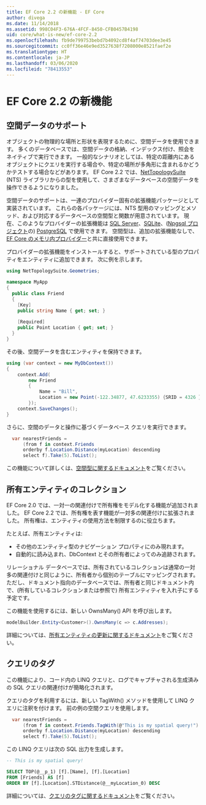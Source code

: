 ```yaml
---
title: EF Core 2.2 の新機能 - EF Core
author: divega
ms.date: 11/14/2018
ms.assetid: 998C04F3-676A-4FCF-8450-CFB0457B4198
uid: core/what-is-new/ef-core-2.2
ms.openlocfilehash: fb9de799753bebd7b4092cd8f4af74703dee3e45
ms.sourcegitcommit: cc0ff36e46e9ed3527638f7208000e8521faef2e
ms.translationtype: HT
ms.contentlocale: ja-JP
ms.lasthandoff: 03/06/2020
ms.locfileid: "78413553"
---
```

# <a name="new-features-in-ef-core-22"></a>EF Core 2.2 の新機能

## <a name="spatial-data-support"></a>空間データのサポート

オブジェクトの物理的な場所と形状を表現するために、空間データを使用できます。
多くのデータベースでは、空間データの格納、インデックス付け、照会をネイティブで実行できます。
一般的なシナリオとしては、特定の距離内にあるオブジェクトにクエリを実行する場合や、特定の場所が多角形に含まれるかどうかテストする場合などがあります。
EF Core 2.2 では、[NetTopologySuite](https://github.com/NetTopologySuite/NetTopologySuite) (NTS) ライブラリからの型を使用して、さまざまなデータベースの空間データを操作できるようになりました。

空間データのサポートは、一連のプロバイダー固有の拡張機能パッケージとして実装されています。
これらの各パッケージには、NTS 型用のマッピングとメソッド、および対応するデータベースの空間型と関数が用意されています。
現在、このようなプロバイダーの拡張機能は [SQL Server](https://www.nuget.org/packages/Microsoft.EntityFrameworkCore.SqlServer.NetTopologySuite/)、[SQLite](https://www.nuget.org/packages/Microsoft.EntityFrameworkCore.Sqlite.NetTopologySuite/)、([Npgsql プロジェクト](https://www.npgsql.org/)の) [PostgreSQL](https://www.nuget.org/packages/Npgsql.EntityFrameworkCore.PostgreSQL.NetTopologySuite/) で使用できます。
空間型は、追加の拡張機能なしで、[EF Core のメモリ内プロバイダー](xref:core/providers/in-memory/index)と共に直接使用できます。

プロバイダーの拡張機能をインストールすると、サポートされている型のプロパティをエンティティに追加できます。 次に例を示します。

``` csharp
using NetTopologySuite.Geometries;

namespace MyApp
{
  public class Friend
  {
    [Key]
    public string Name { get; set; }
  
    [Required]
    public Point Location { get; set; }
  }
}
```

その後、空間データを含むエンティティを保持できます。

``` csharp
using (var context = new MyDbContext())
{
    context.Add(
        new Friend
        {
            Name = "Bill",
            Location = new Point(-122.34877, 47.6233355) {SRID = 4326 }
        });
    context.SaveChanges();
}
```

さらに、空間のデータと操作に基づくデータベース クエリを実行できます。

``` csharp
  var nearestFriends =
      (from f in context.Friends
      orderby f.Location.Distance(myLocation) descending
      select f).Take(5).ToList();
```

この機能について詳しくは、[空間型に関するドキュメント](xref:core/modeling/spatial)をご覧ください。

## <a name="collections-of-owned-entities"></a>所有エンティティのコレクション

EF Core 2.0 では、一対一の関連付けで所有権をモデル化する機能が追加されました。
EF Core 2.2 では、所有権を表す機能が一対多の関連付けに拡張されました。
所有権は、エンティティの使用方法を制限するのに役立ちます。

たとえば、所有エンティティは:

- その他のエンティティ型のナビゲーション プロパティにのみ現れます。
- 自動的に読み込まれ、DbContext とその所有者によってのみ追跡されます。

リレーショナル データベースでは、所有されているコレクションは通常の一対多の関連付けと同じように、所有者から個別のテーブルにマッピングされます。
ただし、ドキュメント指向のデータベースでは、所有者と同じドキュメント内で、(所有しているコレクションまたは参照で) 所有エンティティを入れ子にする予定です。

この機能を使用するには、新しい OwnsMany() API を呼び出します。

``` csharp
modelBuilder.Entity<Customer>().OwnsMany(c => c.Addresses);
```

詳細については、[所有エンティティの更新に関するドキュメント](xref:core/modeling/owned-entities#collections-of-owned-types)をご覧ください。

## <a name="query-tags"></a>クエリのタグ

この機能により、コード内の LINQ クエリと、ログでキャプチャされる生成済みの SQL クエリの関連付けが簡略化されます。

クエリのタグを利用するには、新しい TagWith() メソッドを使用して LINQ クエリに注釈を付けます。
前の例の空間クエリを使用します。

``` csharp
  var nearestFriends =
      (from f in context.Friends.TagWith(@"This is my spatial query!")
      orderby f.Location.Distance(myLocation) descending
      select f).Take(5).ToList();
```

この LINQ クエリは次の SQL 出力を生成します。

``` sql
-- This is my spatial query!

SELECT TOP(@__p_1) [f].[Name], [f].[Location]
FROM [Friends] AS [f]
ORDER BY [f].[Location].STDistance(@__myLocation_0) DESC
```

詳細については、[クエリのタグに関するドキュメント](xref:core/querying/tags)をご覧ください。
